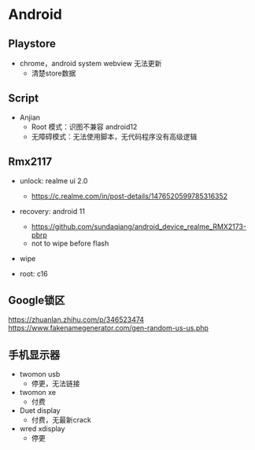 # Android

## Playstore

- chrome，android system webview 无法更新
  - 清楚store数据

## Script

- Anjian
  - Root 模式：识图不兼容 android12
  - 无障碍模式：无法使用脚本，无代码程序没有高级逻辑

## Rmx2117

- unlock: realme ui 2.0
  - <https://c.realme.com/in/post-details/1476520599785316352>
- recovery: android 11
  - <https://github.com/sundaqiang/android_device_realme_RMX2173-pbrp>
  - not to wipe before flash

- wipe
- root: c16

## Google锁区

<https://zhuanlan.zhihu.com/p/346523474>  
<https://www.fakenamegenerator.com/gen-random-us-us.php>

## 手机显示器

- twomon usb
  - 停更，无法链接
- twomon xe
  - 付费
- Duet display
  - 付费，无最新crack
- wred xdisplay
  - 停更
